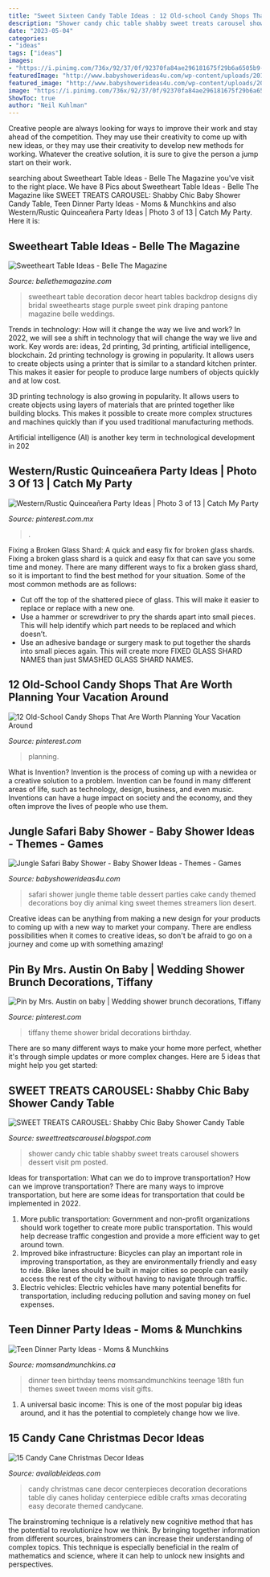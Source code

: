 ```yaml
---
title: "Sweet Sixteen Candy Table Ideas : 12 Old-school Candy Shops That Are Worth Planning Your Vacation Around"
description: "Shower candy chic table shabby sweet treats carousel showers dessert visit pm posted"
date: "2023-05-04"
categories:
- "ideas"
tags: ["ideas"]
images:
- "https://i.pinimg.com/736x/92/37/0f/92370fa84ae296181675f29b6a6505b9--tiffany-party-themes-tiffany-birthday-party-ideas.jpg"
featuredImage: "http://www.babyshowerideas4u.com/wp-content/uploads/2014/04/Jungle-Safari-Baby-Shower-table-dessert-table.jpg"
featured_image: "http://www.babyshowerideas4u.com/wp-content/uploads/2014/04/Jungle-Safari-Baby-Shower-table-dessert-table.jpg"
image: "https://i.pinimg.com/736x/92/37/0f/92370fa84ae296181675f29b6a6505b9--tiffany-party-themes-tiffany-birthday-party-ideas.jpg"
ShowToc: true
author: "Neil Kuhlman"
---
```



Creative people are always looking for ways to improve their work and stay ahead of the competition. They may use their creativity to come up with new ideas, or they may use their creativity to develop new methods for working. Whatever the creative solution, it is sure to give the person a jump start on their work.

	

		
searching about Sweetheart Table Ideas - Belle The Magazine you've visit to the right place. We have 8 Pics about Sweetheart Table Ideas - Belle The Magazine like SWEET TREATS CAROUSEL: Shabby Chic Baby Shower Candy Table, Teen Dinner Party Ideas - Moms &amp; Munchkins and also Western/Rustic Quinceañera Party Ideas | Photo 3 of 13 | Catch My Party. Here it is:
		
    
## Sweetheart Table Ideas - Belle The Magazine

<img loading=lazy src="http://2.bp.blogspot.com/-BNDOyahqcaA/UTkkH2sbtSI/AAAAAAAAW7o/tzwn8xtauNU/s1600/sweetheart-table-wedding-12.jpg" onerror="this.onerror=null;this.src='https://tse1.mm.bing.net/th?id=OIP.cvdeVyfX-fl0uvhnuw-m0AHaLH&amp;pid=15.1';" alt="Sweetheart Table Ideas - Belle The Magazine">

_Source: bellethemagazine.com_

>sweetheart table decoration decor heart tables backdrop designs diy bridal sweethearts stage purple sweet pink draping pantone magazine belle weddings. 

	

Trends in technology: How will it change the way we live and work?
In 2022, we will see a shift in technology that will change the way we live and work. Key words are: ideas, 2d printing, 3d printing, artificial intelligence, blockchain. 
2d printing technology is growing in popularity. It allows users to create objects using a printer that is similar to a standard kitchen printer. This makes it easier for people to produce large numbers of objects quickly and at low cost. 

3D printing technology is also growing in popularity. It allows users to create objects using layers of materials that are printed together like building blocks. This makes it possible to create more complex structures and machines quickly than if you used traditional manufacturing methods. 

Artificial intelligence (AI) is another key term in technological development in 202
    
## Western/Rustic Quinceañera Party Ideas | Photo 3 Of 13 | Catch My Party

<img loading=lazy src="https://i.pinimg.com/736x/05/41/78/05417845a6af40f8dadd989dcaa5a9e9.jpg" onerror="this.onerror=null;this.src='https://tse1.mm.bing.net/th?id=OIP.O4qt1Y4vRetZKEzToLAEmgHaNK&amp;pid=15.1';" alt="Western/Rustic Quinceañera Party Ideas | Photo 3 of 13 | Catch My Party">

_Source: pinterest.com.mx_

>. 

	

Fixing a Broken Glass Shard: A quick and easy fix for broken glass shards.
Fixing a broken glass shard is a quick and easy fix that can save you some time and money. There are many different ways to fix a broken glass shard, so it is important to find the best method for your situation. Some of the most common methods are as follows:
- Cut off the top of the shattered piece of glass. This will make it easier to replace or replace with a new one.
- Use a hammer or screwdriver to pry the shards apart into small pieces. This will help identify which part needs to be replaced and which doesn’t.
- Use an adhesive bandage or surgery mask to put together the shards into small pieces again. This will create more FIXED GLASS SHARD NAMES than just SMASHED GLASS SHARD NAMES.

    
## 12 Old-School Candy Shops That Are Worth Planning Your Vacation Around

<img loading=lazy src="https://i.pinimg.com/736x/d0/6c/e0/d06ce044179fa1befac4221eb1a72780.jpg" onerror="this.onerror=null;this.src='https://tse1.mm.bing.net/th?id=OIP.B_aQ3KJXvnD5P7lA4hBVNQHaJ3&amp;pid=15.1';" alt="12 Old-School Candy Shops That Are Worth Planning Your Vacation Around">

_Source: pinterest.com_

>planning. 

	

What is Invention?
Invention is the process of coming up with a newidea or a creative solution to a problem. Invention can be found in many different areas of life, such as technology, design, business, and even music. Inventions can have a huge impact on society and the economy, and they often improve the lives of people who use them.

    
## Jungle Safari Baby Shower - Baby Shower Ideas - Themes - Games

<img loading=lazy src="http://www.babyshowerideas4u.com/wp-content/uploads/2014/04/Jungle-Safari-Baby-Shower-table-dessert-table.jpg" onerror="this.onerror=null;this.src='https://tse1.mm.bing.net/th?id=OIP.QxH-VYiW9fA2AIgxRXMHhAHaFh&amp;pid=15.1';" alt="Jungle Safari Baby Shower - Baby Shower Ideas - Themes - Games">

_Source: babyshowerideas4u.com_

>safari shower jungle theme table dessert parties cake candy themed decorations boy diy animal king sweet themes streamers lion desert. 

	

Creative ideas can be anything from making a new design for your products to coming up with a new way to market your company. There are endless possibilities when it comes to creative ideas, so don't be afraid to go on a journey and come up with something amazing!

    
## Pin By Mrs. Austin On Baby | Wedding Shower Brunch Decorations, Tiffany

<img loading=lazy src="https://i.pinimg.com/736x/92/37/0f/92370fa84ae296181675f29b6a6505b9--tiffany-party-themes-tiffany-birthday-party-ideas.jpg" onerror="this.onerror=null;this.src='https://tse4.mm.bing.net/th?id=OIP.yY4_5Tm34gks_bFLsuSqOQHaLG&amp;pid=15.1';" alt="Pin by Mrs. Austin on baby | Wedding shower brunch decorations, Tiffany">

_Source: pinterest.com_

>tiffany theme shower bridal decorations birthday. 

	

There are so many different ways to make your home more perfect, whether it's through simple updates or more complex changes. Here are 5 ideas that might help you get started: 

    
## SWEET TREATS CAROUSEL: Shabby Chic Baby Shower Candy Table

<img loading=lazy src="http://2.bp.blogspot.com/-SmDbyJ4lCHY/URGEvwNBXdI/AAAAAAAAANY/KZ1qXzNw-2M/s1600/shabby+chic+baby+shower+8.jpg" onerror="this.onerror=null;this.src='https://tse1.mm.bing.net/th?id=OIP.XwLzVnEuwLYcN_AJ_0K1MgHaJ4&amp;pid=15.1';" alt="SWEET TREATS CAROUSEL: Shabby Chic Baby Shower Candy Table">

_Source: sweettreatscarousel.blogspot.com_

>shower candy chic table shabby sweet treats carousel showers dessert visit pm posted. 

	

Ideas for transportation: What can we do to improve transportation?
How can we improve transportation? 
There are many ways to improve transportation, but here are some ideas for transportation that could be implemented in 2022.

1. More public transportation: Government and non-profit organizations should work together to create more public transportation. This would help decrease traffic congestion and provide a more efficient way to get around town.
2. Improved bike infrastructure: Bicycles can play an important role in improving transportation, as they are environmentally friendly and easy to ride. Bike lanes should be built in major cities so people can easily access the rest of the city without having to navigate through traffic. 
3. Electric vehicles: Electric vehicles have many potential benefits for transportation, including reducing pollution and saving money on fuel expenses.

    
## Teen Dinner Party Ideas - Moms &amp; Munchkins

<img loading=lazy src="https://www.momsandmunchkins.ca/wp-content/uploads/2014/11/teen-dinner-party-ideas.jpg" onerror="this.onerror=null;this.src='https://tse2.mm.bing.net/th?id=OIP.WyZd9bcYYMzf6qFPbyPQ6QHaMd&amp;pid=15.1';" alt="Teen Dinner Party Ideas - Moms &amp; Munchkins">

_Source: momsandmunchkins.ca_

>dinner teen birthday teens momsandmunchkins teenage 18th fun themes sweet tween moms visit gifts. 

	

1. A universal basic income: This is one of the most popular big ideas around, and it has the potential to completely change how we live.

    
## 15 Candy Cane Christmas Decor Ideas

<img loading=lazy src="http://availableideas.com/wp-content/uploads/2015/09/candy-cane-decor.jpg" onerror="this.onerror=null;this.src='https://tse3.mm.bing.net/th?id=OIP.aXBrNw0lD1zbKdEGNKitWgHaKx&amp;pid=15.1';" alt="15 Candy Cane Christmas Decor Ideas">

_Source: availableideas.com_

>candy christmas cane decor centerpieces decoration decorations table diy canes holiday centerpiece edible crafts xmas decorating easy decorate themed candycane. 

	

The brainstroming technique is a relatively new cognitive method that has the potential to revolutionize how we think. By bringing together information from different sources, brainstromers can increase their understanding of complex topics. This technique is especially beneficial in the realm of mathematics and science, where it can help to unlock new insights and perspectives.


